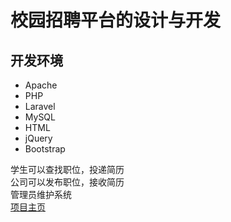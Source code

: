 <p align="center"><h1>校园招聘平台的设计与开发</h1></p>

## 开发环境

- Apache
- PHP
- Laravel
- MySQL
- HTML
- jQuery
- Bootstrap

学生可以查找职位，投递简历<br>
公司可以发布职位，接收简历<br>
管理员维护系统<br>
<a href="http://120.25.253.146">项目主页</a>
